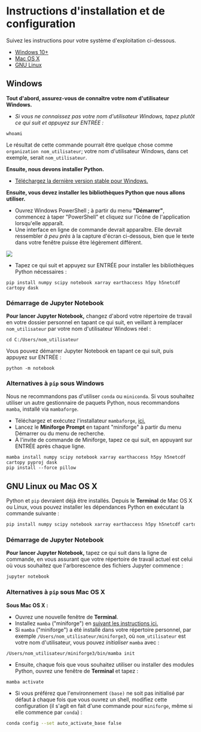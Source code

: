 
Instructions d'installation et de configuration
===============================================

Suivez les instructions pour votre système d'exploitation ci-dessous.

- [Windows 10+](#Windows)
- [Mac OS X](#GNU-Linux-ou-Mac-OS-X)
- [GNU Linux](#GNU-Linux-ou-Mac-OS-X)


Windows
-------------------

**Tout d'abord, assurez-vous de connaître votre nom d'utilisateur Windows.**

- *Si vous ne connaissez pas votre nom d'utilisateur Windows, tapez plutôt ce qui suit et appuyez sur ENTRÉE :*
```
whoami
```

Le résultat de cette commande pourrait être quelque chose comme `organization
nom_utilisateur`; votre nom d'utilisateur Windows, dans cet exemple, serait `nom_utilisateur`.

**Ensuite, nous devons installer Python.**

- [Téléchargez la dernière version stable pour Windows.](https://www.python.org/downloads/windows/)

**Ensuite, vous devez installer les bibliothèques Python que nous allons utiliser.**

- Ouvrez Windows PowerShell ; à partir du menu **"Démarrer"**, commencez à taper "PowerShell" et cliquez sur l'icône de l'application lorsqu'elle apparaît.
- Une interface en ligne de commande devrait apparaître. Elle devrait ressembler *à peu près* à la capture d'écran ci-dessous, bien que le texte dans votre fenêtre puisse être légèrement différent.

![]((https://github.com/OpenClimateScience/M1-Open-Climate-Data/blob/main/images/capture_OSGeo4W.png))

- Tapez ce qui suit et appuyez sur ENTRÉE pour installer les bibliothèques Python nécessaires :
```
pip install numpy scipy notebook xarray earthaccess h5py h5netcdf cartopy dask
```


### Démarrage de Jupyter Notebook

**Pour lancer Jupyter Notebook,** changez d'abord votre répertoire de travail en votre dossier personnel en tapant ce qui suit, en veillant à remplacer `nom_utilisateur` par votre nom d'utilisateur Windows réel :
```
cd C:/Users/nom_utilisateur
```

Vous pouvez démarrer Jupyter Notebook en tapant ce qui suit, puis appuyez sur ENTRÉE :
```
python -m notebook
```


### Alternatives à `pip` sous Windows

Nous ne recommandons pas d'utiliser `conda` ou `miniconda`. Si vous souhaitez utiliser un autre gestionnaire de paquets Python, nous recommandons `mamba`, installé via `mambaforge`.

- Téléchargez et exécutez l'installateur `mambaforge`, [ici.](https://github.com/conda-forge/miniforge#mambaforge)
- Lancez le **Miniforge Prompt** en tapant "miniforge" à partir du menu Démarrer ou du menu de recherche.
- À l'invite de commande de Miniforge, tapez ce qui suit, en appuyant sur ENTRÉE après chaque ligne.

```
mamba install numpy scipy notebook xarray earthaccess h5py h5netcdf cartopy pyproj dask
pip install --force pillow
```


GNU Linux ou Mac OS X
---------------------

Python et `pip` devraient déjà être installés. Depuis le **Terminal** de Mac OS X ou Linux, vous pouvez installer les dépendances Python en exécutant la commande suivante :

```sh
pip install numpy scipy notebook xarray earthaccess h5py h5netcdf cartopy dask
```


### Démarrage de Jupyter Notebook

**Pour lancer Jupyter Notebook,** tapez ce qui suit dans la ligne de commande, en vous assurant que votre répertoire de travail actuel est celui où vous souhaitez que l'arborescence des fichiers Jupyter commence :

```sh
jupyter notebook
```


### Alternatives à `pip` sous Mac OS X

**Sous Mac OS X :**

- Ouvrez une nouvelle fenêtre de **Terminal**.
- Installez `mamba` ("miniforge") en [suivant les instructions ici.](https://github.com/conda-forge/miniforge?tab=readme-ov-file#unix-like-platforms-mac-os--linux)
- Si `mamba` ("miniforge") a été installé dans votre répertoire personnel, par exemple `/Users/nom_utilisateur/miniforge3`, où `nom_utilisateur` est votre nom d'utilisateur, vous pouvez *initialiser* `mamba` avec :
```
/Users/nom_utilisateur/miniforge3/bin/mamba init
```
- Ensuite, chaque fois que vous souhaitez utiliser ou installer des modules Python, ouvrez une fenêtre de **Terminal** et tapez :
```
mamba activate
```
- Si vous préférez que l'environnement `(base)` ne soit pas initialisé par défaut à chaque fois que vous ouvrez un shell, modifiez cette configuration (il s'agit en fait d'une commande pour `miniforge`, même si elle commence par `conda`) :
```sh
conda config --set auto_activate_base false
```
